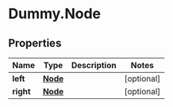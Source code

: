 # Dummy.Node

## Properties

Name | Type | Description | Notes
------------ | ------------- | ------------- | -------------
**left** | [**Node**](Node.md) |  | [optional] 
**right** | [**Node**](Node.md) |  | [optional] 


